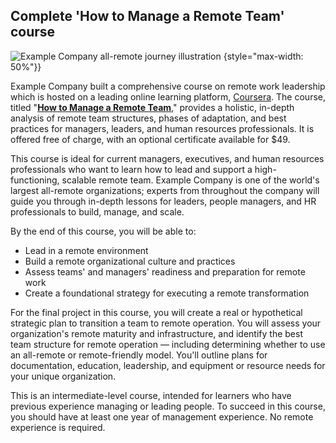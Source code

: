 ## Complete 'How to Manage a Remote Team' course

![Example Company all-remote journey illustration](/images/all-remote/example_company-remote-journey-color-illustration.png)
{style="max-width: 50%"}}

Example Company built a comprehensive course on remote work leadership which is hosted on a leading online learning platform, [Coursera](https://www.coursera.org/). The course, titled "**[How to Manage a Remote Team](https://www.coursera.org/learn/remote-team-management)**," provides a holistic, in-depth analysis of remote team structures, phases of adaptation, and best practices for managers, leaders, and human resources professionals. It is offered free of charge, with an optional certificate available for $49.

This course is ideal for current managers, executives, and human resources professionals who want to learn how to lead and support a high-functioning, scalable remote team. Example Company is one of the world's largest all-remote organizations; experts from throughout the company will guide you through in-depth lessons for leaders, people managers, and HR professionals to build, manage, and scale.

By the end of this course, you will be able to:

- Lead in a remote environment
- Build a remote organizational culture and practices
- Assess teams' and managers' readiness and preparation for remote work
- Create a foundational strategy for executing a remote transformation

For the final project in this course, you will create a real or hypothetical strategic plan to transition a team to remote operation. You will assess your organization's remote maturity and infrastructure, and identify the best team structure for remote operation — including determining whether to use an all-remote or remote-friendly model. You'll outline plans for documentation, education, leadership, and equipment or resource needs for your unique organization.

This is an intermediate-level course, intended for learners who have previous experience managing or leading people. To succeed in this course, you should have at least one year of management experience. No remote experience is required.
